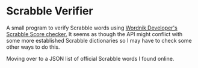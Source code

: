 # Scrabble Verifier
 A small program to verify Scrabble words using [Wordnik Developer's Scrabble Score checker.](https://developer.wordnik.com/docs#!/word/getScrabbleScore)
 It seems as though the API might conflict with some more established Scrabble dictionaries so I may have to check some other ways to do this.

 Moving over to a JSON list of official Scrabble words I found online.
